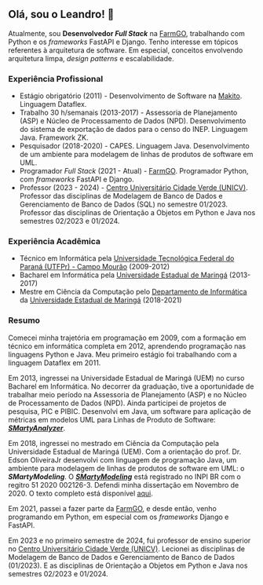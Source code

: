 ## Olá, sou o Leandro! 👋

Atualmente, sou **Desenvolvedor *Full Stack*** na [FarmGO](https://farmgo.com.br/), trabalhando com Python e os *frameworks* FastAPI e Django.
Tenho interesse em tópicos referentes à arquitetura de software. Em especial, conceitos envolvendo arquitetura limpa, *design patterns* e escalabilidade.

### Experiência Profissional

- Estágio obrigatório (2011) - Desenvolvimento de Software na [Makito](https://makito.com.br/). Linguagem Dataflex.
- Trabalho 30 h/semanais (2013-2017) - Assessoria de Planejamento (ASP) e Núcleo de Processamento de Dados (NPD). Desenvolvimento do sistema de exportação de dados para o censo do INEP. Linguagem Java. Framework ZK.
- Pesquisador (2018-2020) - CAPES. Linguagem Java. Desenvolvimento de um ambiente para modelagem de linhas de produtos de software em UML.
- Programador *Full Stack* (2021 - Atual) - [FarmGO](https://farmgo.com.br/). Programador Python, com *frameworks* FastAPI e Django.
- Professor (2023 - 2024) - [Centro Universitário Cidade Verde (UNICV)](https://unicv.edu.br/). Professor das disciplinas de Modelagem de Banco de Dados e Gerenciamento de Banco de Dados (SQL) no semestre 01/2023. Professor das disciplinas de Orientação a Objetos em Python e Java nos semestres 02/2023 e 01/2024. 

### Experiência Acadêmica

- Técnico em Informática pela [Universidade Tecnológica Federal do Paraná (UTFPr) - Campo Mourão](https://www.utfpr.edu.br/campus/campomourao/home) (2009-2012)
- Bacharel em Informática pela [Universidade Estadual de Maringá](https://www.uem.br/) (2013-2017)
- Mestre em Ciência da Computação pelo [Departamento de Informática](https://www.uem.br/din/pos-graduacao) da [Universidade Estadual de Maringá](https://www.uem.br/) (2018-2021)

### Resumo

Comecei minha trajetória em programação em 2009, com a formação em técnico em informática completa em 2012, aprendendo programação nas linguagens Python e Java. Meu primeiro estágio foi trabalhando com a linguagem Dataflex em 2011.


Em 2013, ingressei na Universidade Estadual de Maringá (UEM) no curso Bacharel em Informática. No decorrer da graduação, tive a oportunidade de trabalhar meio período na Assessoria de Planejamento (ASP) e no Núcleo de Processamento de Dados (NPD). Ainda participei de projetos de pesquisa, PIC e PIBIC. Desenvolvi em Java, um software para aplicação de métricas em modelos UML para Linhas de Produto de Software: [***SMartyAnalyzer***](https://github.com/leandroflores/smarty_analyzer). 


Em 2018, ingressei no mestrado em Ciência da Computação pela Universidade Estadual de Maringá (UEM). Com a orientação do prof. Dr. Edson OliveiraJr desenvolvi com linguagem de programação Java, um ambiente para modelagem de linhas de produtos de software em UML: o ***SMartyModeling***. O [***SMartyModeling***](https://github.com/leandroflores/smartymodeling_eng) está registrado no INPI BR com o regitro 51 2020 002126-3. Defendi minha dissertação em Novembro de 2020. O texto completo está disponível [aqui](http://repositorio.uem.br:8080/jspui/handle/1/7554).

Em 2021, passei a fazer parte da [FarmGO](https://farmgo.com.br/), e desde então, venho programando em Python, em especial com os *frameworks* Django e FastAPI.

Em 2023 e no primeiro semestre de 2024, fui professor de ensino superior no [Centro Universitário Cidade Verde (UNICV)](https://unicv.edu.br/). Lecionei as disciplinas de Modelagem de Banco de Dados e Gerenciamento de Banco de Dados (01/2023). E as disciplinas de Orientação a Objetos em Python e Java nos semestres 02/2023 e 01/2024. 


